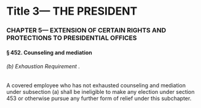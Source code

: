 
# Title 3— THE PRESIDENT
### CHAPTER 5— EXTENSION OF CERTAIN RIGHTS AND PROTECTIONS TO PRESIDENTIAL OFFICES
#### § 452. Counseling and mediation
###### (b) Exhaustion Requirement .

A covered employee who has not exhausted counseling and mediation under subsection (a) shall be ineligible to make any election under section 453 or otherwise pursue any further form of relief under this subchapter.
